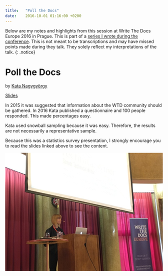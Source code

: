 ```yaml
---
title:   "Poll the Docs"
date:    2016-10-01 01:16:00 +0200
---
```


Below are my notes and highlights from this session at Write The Docs
Europe 2016 in Prague.  This is part of a [series I wrote during the
conference](/technology/2016/09/20/wtd.html).  This is not meant to be
transcriptions and may have missed points made during they talk.
They solely reflect my interpretations of the talk.
{: .notice}

# Poll the Docs

by [Kata Nagygyörgy](https://twitter.com/NagygyorgyKata)

[Slides](https://docs.google.com/presentation/d/1a8EJWD-rJC7azxrNoGEFAcY2sWMGf0_k-PBX39DM7Yk/edit#slide=id.g35f391192_00)

In 2015 it was suggested that information about the WTD community
should be gathered.  In 2016 Kata published a questionnaire and 100 people
responded.  This made percentages easy.

Kata used snowball sampling because it was easy. Therefore, the results
are not necessarily a representative sample.

Because this was a statistics survey presentation, I strongly encourage
you to read the slides linked above to see the content.

![](/img/2016/WTD/kata.jpg)
